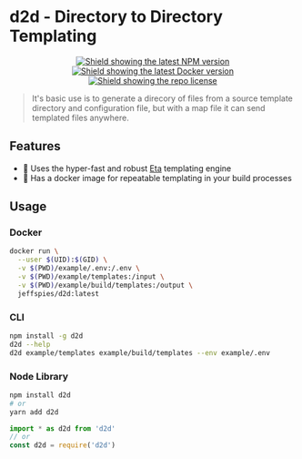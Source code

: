 # d2d - Directory to Directory Templating

<p align="center">
 <a href="https://www.npmjs.com/package/d2d" alt="d2d NPM Package">
  <img src="https://img.shields.io/npm/v/d2d" alt="Shield showing the latest NPM version"/></a>
 <a href="https://hub.docker.com/r/jeffspies/d2d" alt="d2d Docker Image">
  <img src="https://img.shields.io/docker/v/jeffspies/d2d?label=docker&sort=semver" alt="Shield showing the latest Docker version" /></a>  
 <a href="https://github.com/JeffSpies/d2d/blob/main/LICENSE" alt="d2d LICENSE file on Github">
  <img src="https://img.shields.io/github/license/jeffspies/d2d" alt="Shield showing the repo license" /><a>
</p>

> It's basic use is to generate a direcory of files from a source template directory and configuration file, but with a map file it can send templated files anywhere.

## Features
- 🚀 Uses the hyper-fast and robust [Eta](https://github.com/eta-dev/eta) templating engine 
- 🔨 Has a docker image for repeatable templating in your build processes

## Usage

### Docker
```sh
docker run \
  --user $(UID):$(GID) \
  -v $(PWD)/example/.env:/.env \
  -v $(PWD)/example/templates:/input \
  -v $(PWD)/example/build/templates:/output \
  jeffspies/d2d:latest
```
  
### CLI
```sh
npm install -g d2d
d2d --help
d2d example/templates example/build/templates --env example/.env
```

### Node Library
```sh
npm install d2d
# or
yarn add d2d
```
  
```js
import * as d2d from 'd2d'
// or
const d2d = require('d2d')
```
